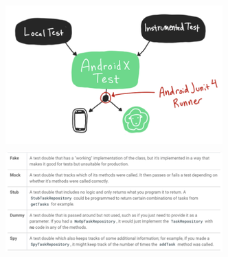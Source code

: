 ![alt text](https://github.com/lucasribolli/android-codelabs/blob/master/images/androidx_tests.png?raw=true)

![alt text](https://github.com/lucasribolli/android-codelabs/blob/master/images/test_doubles.png?raw=true)